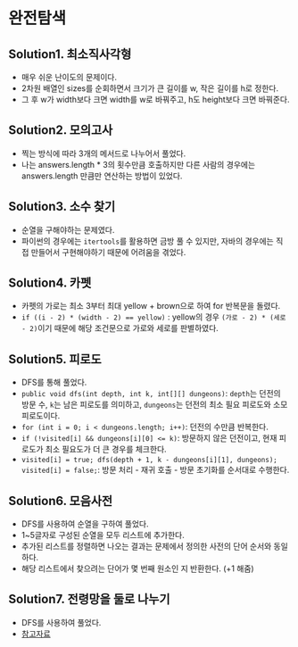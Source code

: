 # 완전탐색

## Solution1. 최소직사각형

- 매우 쉬운 난이도의 문제이다.
- 2차원 배열인 sizes를 순회하면서 크기가 큰 길이를 w, 작은 길이를 h로 정한다.
- 그 후 w가 width보다 크면 width를 w로 바꿔주고, h도 height보다 크면 바꿔준다.

## Solution2. 모의고사

- 찍는 방식에 따라 3개의 메서드로 나누어서 풀었다.
- 나는 answers.length * 3의 횟수만큼 호출하지만 다른 사람의 경우에는 answers.length 만큼만 연산하는 방법이 있었다.

## Solution3. 소수 찾기

- 순열을 구해야하는 문제였다.
- 파이썬의 경우에는 `itertools`를 활용하면 금방 풀 수 있지만, 자바의 경우에는 직접 만들어서 구현해야하기 때문에 어려움을 겪었다.

## Solution4. 카펫

- 카펫의 가로는 최소 3부터 최대 yellow + brown으로 하여 for 반복문을 돌렸다.
- `if ((i - 2) * (width - 2) == yellow)` : yellow의 경우 `(가로 - 2) * (세로 - 2)`이기 때문에 해당 조건문으로 가로와 세로를 판별하였다.

## Solution5. 피로도

- DFS를 통해 풀었다.
- `public void dfs(int depth, int k, int[][] dungeons)`: `depth`는 던전의 방문 수, `k`는 남은 피로도를 의미하고, `dungeons`는 던전의 최소 필요 피로도와 소모 피로도이다.
- `for (int i = 0; i < dungeons.length; i++)`: 던전의 수만큼 반복한다.
- `if (!visited[i] && dungeons[i][0] <= k)`: 방문하지 않은 던전이고, 현재 피로도가 최소 필요도가 더 큰 경우를 체크한다.
- `visited[i] = true; dfs(depth + 1, k - dungeons[i][1], dungeons); visited[i] = false;`: 방문 처리 - 재귀 호출 - 방문 초기화를 순서대로 수행한다.

## Solution6. 모음사전

- DFS를 사용하여 순열을 구하여 풀었다.
- 1~5글자로 구성된 순열을 모두 리스트에 추가한다.
- 추가된 리스트를 정렬하면 나오는 결과는 문제에서 정의한 사전의 단어 순서와 동일하다.
- 해당 리스트에서 찾으려는 단어가 몇 번째 원소인 지 반환한다. (+1 해줌)

## Solution7. 전령망을 둘로 나누기

- DFS를 사용하여 풀었다.
- [참고자료](https://isshosng.tistory.com/162)
